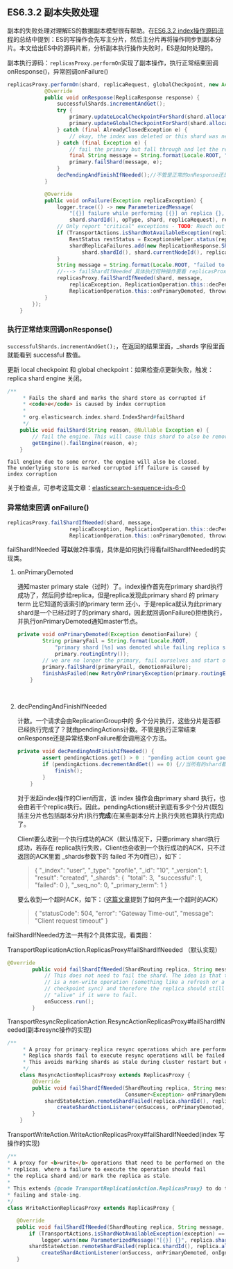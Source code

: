 ## ES6.3.2 副本失败处理

副本的失败处理对理解ES的数据副本模型很有帮助。在[ES6.3.2 index操作源码流程](https://www.cnblogs.com/hapjin/p/10577427.html)的总结中提到：ES的写操作会先写主分片，然后主分片再将操作同步到副本分片。本文给出ES中的源码片断，分析副本执行操作失败时，ES是如何处理的。

副本执行源码：`replicasProxy.performOn`实现了副本操作，执行正常结束回调onResponse()，异常回调onFailure()

```java
replicasProxy.performOn(shard, replicaRequest, globalCheckpoint, new ActionListener<ReplicaResponse>() {
            @Override
            public void onResponse(ReplicaResponse response) {
                successfulShards.incrementAndGet();
                try {
                    primary.updateLocalCheckpointForShard(shard.allocationId().getId(), response.localCheckpoint());//执行成功回调更新检查点
                    primary.updateGlobalCheckpointForShard(shard.allocationId().getId(), response.globalCheckpoint());
                } catch (final AlreadyClosedException e) {
                    // okay, the index was deleted or this shard was never activated after a relocation; fall through and finish normally
                } catch (final Exception e) {
                    // fail the primary but fall through and let the rest of operation processing complete
                    final String message = String.format(Locale.ROOT, "primary failed updating local checkpoint for replica %s", shard);
                    primary.failShard(message, e);
                }
                decPendingAndFinishIfNeeded();//不管是正常的onResponse还是异常的onFailure,都会调用这个方法,代表已经完成了一个操作,pendingActions减1
            }

            @Override
            public void onFailure(Exception replicaException) {
                logger.trace(() -> new ParameterizedMessage(
                    "[{}] failure while performing [{}] on replica {}, request [{}]",
                    shard.shardId(), opType, shard, replicaRequest), replicaException);
                // Only report "critical" exceptions - TODO: Reach out to the master node to get the latest shard state then report.
                if (TransportActions.isShardNotAvailableException(replicaException) == false) {
                    RestStatus restStatus = ExceptionsHelper.status(replicaException);
                    shardReplicaFailures.add(new ReplicationResponse.ShardInfo.Failure(
                        shard.shardId(), shard.currentNodeId(), replicaException, restStatus, false));
                }
                String message = String.format(Locale.ROOT, "failed to perform %s on replica %s", opType, shard);
                //---> failShardIfNeeded 具体执行何种操作要看 replicasProxy的真正实现类:如果是WriteActionReplicasProxy则会报告shard错误
                replicasProxy.failShardIfNeeded(shard, message,
                    replicaException, ReplicationOperation.this::decPendingAndFinishIfNeeded,
                    ReplicationOperation.this::onPrimaryDemoted, throwable -> decPendingAndFinishIfNeeded());
            }
        });
    }
```



### 执行正常结束回调onResponse()

`successfulShards.incrementAndGet();`，在返回的结果里面，_shards 字段里面就能看到 successful 数值。

更新 local checkpoint 和 global checkpoint：如果检查点更新失败，触发：replica shard engine 关闭。

```java
/**
     * Fails the shard and marks the shard store as corrupted if
     * <code>e</code> is caused by index corruption
     *
     * org.elasticsearch.index.shard.IndexShard#failShard
     */
    public void failShard(String reason, @Nullable Exception e) {
        // fail the engine. This will cause this shard to also be removed from the node's index service.
        getEngine().failEngine(reason, e);
    }
```

```
fail engine due to some error. the engine will also be closed.
The underlying store is marked corrupted iff failure is caused by index corruption

```

关于检查点，可参考这篇文章：[elasticsearch-sequence-ids-6-0](https://www.elastic.co/blog/elasticsearch-sequence-ids-6-0)



### 异常结束回调 onFailure()

```java
replicasProxy.failShardIfNeeded(shard, message,
                    replicaException, ReplicationOperation.this::decPendingAndFinishIfNeeded,
                    ReplicationOperation.this::onPrimaryDemoted, throwable -> decPendingAndFinishIfNeeded());
```

failShardIfNeeded **可以**做2件事情，具体是如何执行得看failShardIfNeeded的实现类。

1. onPrimaryDemoted

   通知master primary stale（过时）了。index操作首先在primary shard执行成功了，然后同步给replica，但是replica发现此primary shard 的 primary term  比它知道的该索引的primary term 还小，于是replica就认为此primary shard是一个已经过时了的primary shard，因此就回调onFailure()拒绝执行，并执行onPrimaryDemoted通知master节点。

   ```java
   private void onPrimaryDemoted(Exception demotionFailure) {
           String primaryFail = String.format(Locale.ROOT,
               "primary shard [%s] was demoted while failing replica shard",
               primary.routingEntry());
           // we are no longer the primary, fail ourselves and start over
           primary.failShard(primaryFail, demotionFailure);
           finishAsFailed(new RetryOnPrimaryException(primary.routingEntry().shardId(), primaryFail, demotionFailure));
       }
   ```

   ​

2. decPendingAndFinishIfNeeded

   计数。一个请求会由ReplicationGroup中的 多个分片执行，这些分片是否都已经执行完成了？就由pendingActions计数。不管是执行正常结束onResponse还是异常结束onFailure都会调用这个方法。

   ```java
   private void decPendingAndFinishIfNeeded() {
           assert pendingActions.get() > 0 : "pending action count goes below 0 for request [" + request + "]";
           if (pendingActions.decrementAndGet() == 0) {//当所有的shard都处理完这个请求,client收到ACK(里面允许一些replica执行失败), 或者是收到一个请求超时的响应
               finish();
           }
       }
   ```

   对于发起index操作的Client而言，该 index 操作会由primary shard 执行，也会由若干个replica执行。因此，pendingActions统计到底有多少个分片(既包括主分片也包括副本分片)执行**完成**(在某些副本分片上执行失败也算执行完成)了。

   Client要么收到一个执行成功的ACK（默认情况下，只要primary shard执行成功，若存在 replica执行失败，Client也会收到一个执行成功的ACK，只不过 返回的ACK里面 _shards参数下的 failed 不为0而已），如下：

   >{
   >  "_index": "user",
   >  "_type": "profile",
   >  "_id": "10",
   >  "_version": 1,
   >  "result": "created",
   >  "_shards": {
   >​    "total": 3,
   >​    "successful": 1,
   >​    "failed": 0
   >  },
   >  "_seq_no": 0,
   >  "_primary_term": 1
   >}

   要么收到一个超时ACK，如下：（[这篇文章](https://www.cnblogs.com/hapjin/p/9821073.html)提到了如何产生一个超时的ACK）

   >{
   >  "statusCode": 504,
   >  "error": "Gateway Time-out",
   >  "message": "Client request timeout"
   >}

failShardIfNeeded方法一共有2个具体实现，看类图：



TransportReplicationAction.ReplicasProxy#failShardIfNeeded （默认实现）

```java
@Override
        public void failShardIfNeeded(ShardRouting replica, String message, Exception exception,Runnable onSuccess, Consumer<Exception> onPrimaryDemoted, Consumer<Exception> onIgnoredFailure) {
            // This does not need to fail the shard. The idea is that this
            // is a non-write operation (something like a refresh or a global
            // checkpoint sync) and therefore the replica should still be
            // "alive" if it were to fail.
            onSuccess.run();
        }
```



TransportResyncReplicationAction.ResyncActionReplicasProxy#failShardIfNeeded(副本resync操作的实现)

```java
/**
     * A proxy for primary-replica resync operations which are performed on replicas when a new primary is promoted.
     * Replica shards fail to execute resync operations will be failed but won't be marked as stale.
     * This avoids marking shards as stale during cluster restart but enforces primary-replica resync mandatory.
     */
    class ResyncActionReplicasProxy extends ReplicasProxy {
        @Override
        public void failShardIfNeeded(ShardRouting replica, String message, Exception exception, Runnable onSuccess,
                                      Consumer<Exception> onPrimaryDemoted, Consumer<Exception> onIgnoredFailure) {
            shardStateAction.remoteShardFailed(replica.shardId(), replica.allocationId().getId(), primaryTerm, false, message, exception,
                createShardActionListener(onSuccess, onPrimaryDemoted, onIgnoredFailure));
        }
    }
```



TransportWriteAction.WriteActionReplicasProxy#failShardIfNeeded(index 写操作的实现)

 ```java
/**
 * A proxy for <b>write</b> operations that need to be performed on the
 * replicas, where a failure to execute the operation should fail
 * the replica shard and/or mark the replica as stale.
 *
 * This extends {@code TransportReplicationAction.ReplicasProxy} to do the
 * failing and stale-ing.
 */
class WriteActionReplicasProxy extends ReplicasProxy {

    @Override
    public void failShardIfNeeded(ShardRouting replica, String message, Exception exception,Runnable onSuccess, Consumer<Exception> onPrimaryDemoted, Consumer<Exception> onIgnoredFailure) {
        if (TransportActions.isShardNotAvailableException(exception) == false) {
            logger.warn(new ParameterizedMessage("[{}] {}", replica.shardId(), message), exception);}
        shardStateAction.remoteShardFailed(replica.shardId(), replica.allocationId().getId(), primaryTerm, true, message, exception,
            createShardActionListener(onSuccess, onPrimaryDemoted, onIgnoredFailure));
    }
 ```



